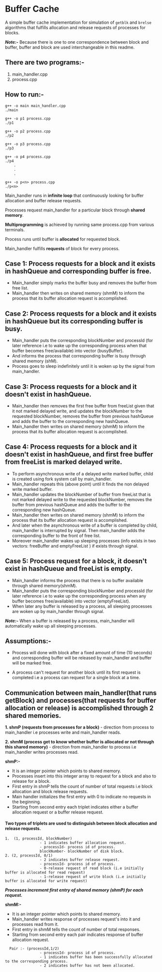 # Buffer Cache

A simple buffer cache implementation for simulation of `getblk` and `brelse` algorithms that fulfills allocation and release requests of processes for blocks.

***Note:-*** Because there is one to one correspondence between block and buffer, buffer and block are used interchangeable in this readme.


## There are two programs:-
1.   main_handler.cpp
2.   process.cpp

## How to run:- 
    g++ -o main main_handler.cpp
    ./main

    g++ -o p1 process.cpp
    ./p1
    
    g++ -o p2 process.cpp       
    ./p2                        
    
    g++ -o p3 process.cpp
    ./p3
    
    g++ -o p4 process.cpp
    ./p4
        . 
        .
        .

    g++ -o p<n> process.cpp
    ./p<n>



Main_handler runs in **infinite loop** that continuously looking for buffer allocation and buffer release requests.

Processes request main_handler for a particular block through **shared memory**.

**Multiprogramming** is achieved by running same process.cpp from various terminals.

Process runs until buffer is **allocated**  for requested block. 

Main_handler fulfills **requests** of block for every process. 



## Case 1: Process requests for a block and it exists in hashQueue and  corresponding buffer is free.
- Main_handler simply marks the buffer busy and removes the buffer from free list. 
- Main_handler then writes on shared memory (shmM) to inform the process that its buffer allocation request is accomplished.

## Case 2: Process requests for a block and it exists in hashQueue but its corresponding buffer is busy.
- Main_handler puts the corresponding blockNumber and processId (for later reference i.e to wake up the corresponding process when that buffer becomes free/available) into vector (busyBuffer). 
- And informs the process that corresponding buffer is busy through shared memory (shM). 
- Process goes to sleep indefinitely until it is woken up by the signal from main_handler.

## Case 3: Process requests for a block and it doesn't exist in hashQueue.
- Main_handler then removes the first free buffer from freeList given that it not marked delayed write, and updates the blockNumber to the requested  blockNumber, removes the buffer from previous hashQueue and adds the buffer to the corresponding new hashQueue.
- Main_handler then writes on shared memory (shmM) to inform the process that its buffer allocation request is accomplished.

## Case 4: Process requests for a block and it doesn't exist in hashQueue, and first free buffer from freeList is marked delayed write. 
- To perform asynchronous write of a delayed write marked buffer, child is created using fork system call by main_handler.
- Main_handler repeats this (above point) until it finds the non delayed write marked buffer.
- Main_handler updates the blockNumber of buffer from freeList that is not marked delayed write to the requested blockNumber, removes the buffer from previous hashQueue and adds the buffer to the corresponding new hashQueue. 
- Main_handler then writes on shared memory (shmM) to inform the process that its buffer allocation request is accomplished.
- And later when the asynchronous write of a buffer is completed by child, main_handler is interrupted by signal. Then main_handler adds the corresponding buffer to the front of free list.
- Moreover main_handler wakes up sleeping processes (info exists in two vectors: freeBuffer and emptyFreeList ) if exists through signal.

## Case 5: Process request for a block, it doesn't exist in hashQueue and freeList is empty.
- Main_handler informs the process that there is no buffer available through shared memory(shmM).
- Main_handler puts the corresponding blockNumber and processId (for later reference i.e to wake up the corresponding process when any buffer becomes free/available) into vector (emptyFreeList).
- When later any buffer is released by a process, all sleeping processes are woken up by main_handler through signal.

 
***Note:-*** When a buffer is released by a process, main_handler will automatically wake up all sleeping processes.


## Assumptions:-

- Process will done with block after a fixed amount of time (10 seconds) and  corresponding buffer will be released by main_handler and buffer will be marked free. 

- A process can't request for another block until its first request is completed i.e a    process can request for a single block at a time.



## Communication between main_handler(that runs getBlock) and processes(that requests for buffer allocation or release) is accomplished through 2 shared memories.


**1. shmP (requests from processes for a block)**
    - direction from process to main_handler i.e processes write and main_handler reads.

**2. shmM (process get to know whether buffer is allocated or not through this shared memory)**
    - direction from main_handler to process i.e main_handler writes processes read.


**shmP:-**
-    It is an integer pointer which points to shared memory.
-    Processes insert into this integer array to request for a block and also to release for a block.
-    First entry in shmP tells the count of number of total requests i.e block allocation and block release requests.
-    Main handler initializes the first entry with 0 to indicate no requests in the beginning.
-    Starting from second entry each triplet indicates either a buffer allocation request or a buffer release request.
#### Two types of triplets are used to distinguish between block allocation and release requests.
 
```
1.  (1, processId, blockNumber)
                - 1 indicates buffer allocation request.
                - processId- process id of process.
                blockNumber- blockNumber of disk block.
2. (2, processId, 0/1)
                - 2 indicates buffer release request.
                - processId- process id of process.
                - 0-release request of read block (i.e initially buffer is allocated for read request)
                - 1-release request of write block (i.e initially buffer is allocated for write request)
```
***Processes increment first entry of shared memory (shmP) for each request.***

**shmM:-**
- It is an integer pointer which points to shared memory.
- Main_handler writes response of processes request's into it and processes read from it.
- First entry in shmM tells the count of number of total responses.
- Starting from second entry each pair indicates response of buffer allocation request.
```
  Pair :- (processId,1/2)
                - processId- process id of process.
                - 1 indicates buffer has been successfully allocated to the corresponding process.
                - 2 indicates buffer has not been allocated.
```



    


